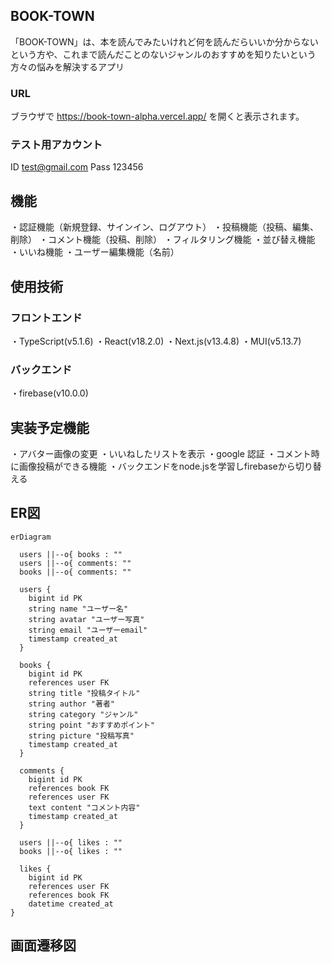 ## BOOK-TOWN

「BOOK-TOWN」は、本を読んでみたいけれど何を読んだらいいか分からないという方や、これまで読んだことのないジャンルのおすすめを知りたいという方々の悩みを解決するアプリ
### URL
ブラウザで https://book-town-alpha.vercel.app/ を開くと表示されます。

### テスト用アカウント
ID test@gmail.com
Pass 123456


## 機能

・認証機能（新規登録、サインイン、ログアウト）
・投稿機能（投稿、編集、削除）
・コメント機能（投稿、削除）
・フィルタリング機能
・並び替え機能
・いいね機能
・ユーザー編集機能（名前）

## 使用技術
### フロントエンド
・TypeScript(v5.1.6)
・React(v18.2.0)
・Next.js(v13.4.8)
・MUI(v5.13.7)

### バックエンド
・firebase(v10.0.0)

## 実装予定機能
・アバター画像の変更
・いいねしたリストを表示
・google 認証
・コメント時に画像投稿ができる機能
・バックエンドをnode.jsを学習しfirebaseから切り替える

## ER図

```mermaid
erDiagram

  users ||--o{ books : ""
  users ||--o{ comments: ""
  books ||--o{ comments: ""

  users {
    bigint id PK
    string name "ユーザー名"
    string avatar "ユーザー写真"
    string email "ユーザーemail"
    timestamp created_at
  }

  books {
    bigint id PK
    references user FK
    string title "投稿タイトル"
    string author "著者"
    string category "ジャンル"
    string point "おすすめポイント"
    string picture "投稿写真"
    timestamp created_at
  }

  comments {
    bigint id PK
    references book FK
    references user FK
    text content "コメント内容"
    timestamp created_at
  }

  users ||--o{ likes : ""
  books ||--o{ likes : ""

  likes {
    bigint id PK
    references user FK
    references book FK
    datetime created_at
}
```

## 画面遷移図
